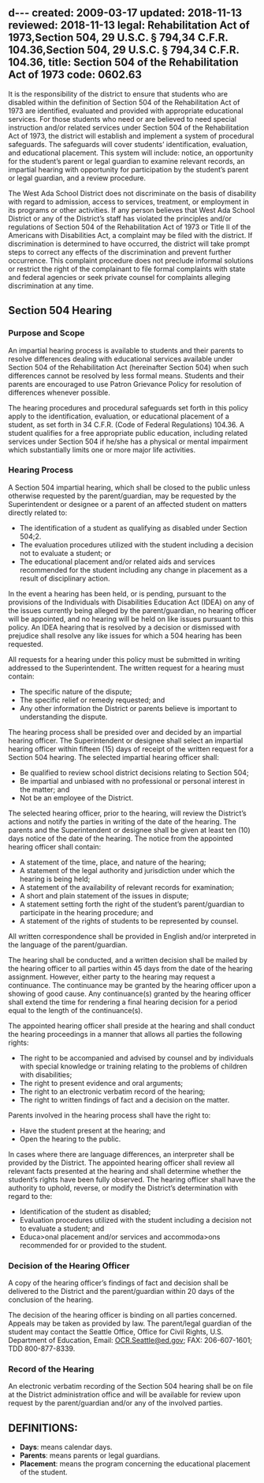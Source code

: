 d---
created: 2009-03-17
updated: 2018-11-13
reviewed: 2018-11-13
legal: Rehabilitation Act of 1973,Section 504, 29 U.S.C. § 794,34 C.F.R. 104.36,Section 504, 29 U.S.C. § 794,34 C.F.R. 104.36,
title: Section 504 of the Rehabilitation Act of 1973
code: 0602.63
---


It is the responsibility of the district to ensure that students who are disabled within the definition of Section 504 of the Rehabilitation Act of 1973 are identified, evaluated and provided with appropriate educational services. For those students who need or are believed to need special instruction and/or related services under Section 504 of the Rehabilitation Act of 1973, the district will establish and implement a system of procedural safeguards. The safeguards will cover students’ identification, evaluation, and educational placement. This system will include: notice, an opportunity for the student’s parent or legal guardian to examine relevant records, an impartial hearing with opportunity for participation by the student’s parent or legal guardian, and a review procedure.

The West Ada School District does not discriminate on the basis of disability with regard to admission, access to services, treatment, or employment in its programs or other activities. If any person believes that West Ada School District or any of the District’s staff has violated the principles and/or regulations of Section 504 of the Rehabilitation Act of 1973 or Title II of the Americans with Disabilities Act, a complaint may be filed with the district. If discrimination is determined to have occurred, the district will take prompt steps to correct any effects of the discrimination and prevent further occurrence. This complaint procedure does not preclude informal solutions or restrict the right of the complainant to file formal complaints with state and federal agencies or seek private counsel for complaints alleging discrimination at any time.

## Section 504 Hearing

### Purpose and Scope
An impartial hearing process is available to students and their parents to resolve differences dealing with educational services available under Section 504 of the Rehabilitation Act (hereinafter Section 504) when such differences cannot be resolved by less formal means. Students and their parents are encouraged to use Patron Grievance Policy for resolution of differences whenever possible.


The hearing procedures and procedural safeguards set forth in this policy apply to the identification, evaluation, or educational placement of a student, as set forth in 34 C.F.R. (Code of Federal Regulations) 104.36. A student qualifies for a free appropriate public education, including related services under Section 504 if he/she has a physical or mental impairment which substantially limits one or more major life activities.

### Hearing Process
A Section 504 impartial hearing, which shall be closed to the public unless otherwise requested by the parent/guardian, may be requested by the Superintendent or designee or a parent of an affected student on matters directly related to:

- The identification of a student as qualifying as disabled under Section 504;2.
- The evaluation procedures utilized with the student including a decision not to evaluate a student; or
- The educational placement and/or related aids and services recommended for the student including any change in placement as a result of disciplinary action.


In the event a hearing has been held, or is pending, pursuant to the provisions of the Individuals with Disabilities Education Act (IDEA) on any of the issues currently being alleged by the parent/guardian, no hearing officer will be appointed, and no hearing will be held on like issues pursuant to this policy. An IDEA hearing that is resolved by a decision or dismissed with prejudice shall resolve any like issues for which a 504 hearing has been requested.

All requests for a hearing under this policy must be submitted in writing addressed to the Superintendent. The written request for a hearing must contain:


- The specific nature of the dispute;
- The specific relief or remedy requested; and
- Any other information the District or parents believe is important to understanding the dispute.

The hearing process shall be presided over and decided by an impartial hearing officer. The Superintendent or designee shall select an impartial hearing officer within fifteen (15) days of receipt of the written request for a Section 504 hearing. The selected impartial hearing officer shall:


- Be qualified to review school district decisions relating to Section 504;
- Be impartial and unbiased with no professional or personal interest in the matter; and
- Not be an employee of the District.

The selected hearing officer, prior to the hearing, will review the District’s actions and notify the parties in writing of the date of the hearing. The parents and the Superintendent or designee shall be given at least ten (10) days notice of the date of the hearing. The notice from the appointed hearing officer shall contain:

- A statement of the time, place, and nature of the hearing;
- A statement of the legal authority and jurisdiction under which the hearing is being held;
- A statement of the availability of relevant records for examination;
- A short and plain statement of the issues in dispute;
- A statement setting forth the right of the student’s parent/guardian to participate in the hearing procedure; and
- A statement of the rights of students to be represented by counsel.

All written correspondence shall be provided in English and/or interpreted in the language of the parent/guardian.

The hearing shall be conducted, and a written decision shall be mailed by the hearing officer to all parties within 45 days from the date of the hearing assignment. However, either party to the hearing may request a continuance. The continuance may be granted by the hearing officer upon a showing of good cause. Any continuance(s) granted by the hearing officer shall extend the time for rendering a final hearing decision for a period equal to the length of the continuance(s).

The appointed hearing officer shall preside at the hearing and shall conduct the hearing proceedings in a manner that allows all parties the following rights:


- The right to be accompanied and advised by counsel and by individuals with special knowledge or training relating to the problems of children with disabilities;
- The right to present evidence and oral arguments;
- The right to an electronic verbatim record of the hearing;
- The right to written findings of fact and a decision on the matter.

Parents involved in the hearing process shall have the right to:

- Have the student present at the hearing; and
- Open the hearing to the public.

In cases where there are language differences, an interpreter shall be provided by the District. The appointed hearing officer shall review all relevant facts presented at the hearing and shall determine whether the student’s rights have been fully observed. The hearing officer shall have the authority to uphold, reverse, or modify the District’s determination with regard to the:


- Identification of the student as disabled;
- Evaluation procedures utilized with the student including a decision not to evaluate a student; and
- Educa>onal placement and/or services and accommoda>ons recommended for or provided to the student.

### Decision of the Hearing Officer

A copy of the hearing officer’s findings of fact and decision shall be delivered to the District and the parent/guardian within 20 days of the conclusion of the hearing.

The decision of the hearing officer is binding on all parties concerned. Appeals may be taken as provided by law. The parent/legal guardian of the student may contact the Seattle Office, Office for Civil Rights, U.S. Department of Education, Email: OCR.Seattle@ed.gov; FAX: 206-607-1601; TDD 800-877-8339.

### Record of the Hearing

An electronic verbatim recording of the Section 504 hearing shall be on file at the District administration office and will be available for review upon request by the parent/guardian and/or any of the involved parties.

## DEFINITIONS:

- **Days**: means calendar days.
- **Parents**: means parents or legal guardians.
- **Placement**: means the program concerning the educational placement of the student.

